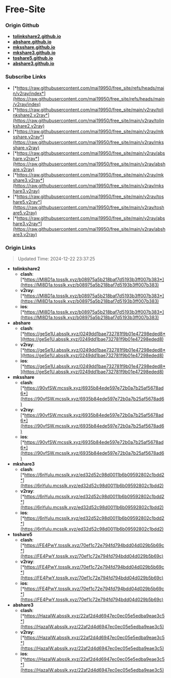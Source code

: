 # Free-Site

### Origin Github

- [**tolinkshare2.github.io**](https://github.com/tolinkshare2/tolinkshare2.github.io)
- [**abshare.github.io**](https://github.com/abshare/abshare.github.io)
- [**mksshare.github.io**](https://github.com/mksshare/mksshare.github.io)
- [**mkshare3.github.io**](https://github.com/mkshare3/mkshare3.github.io)
- [**toshare5.github.io**](https://github.com/toshare5/toshare5.github.io)
- [**abshare3.github.io**](https://github.com/abshare3/abshare3.github.io)

### Subscribe Links

- [*https://raw.githubusercontent.com/mai19950/free_site/refs/heads/main/v2ray/index*](https://raw.githubusercontent.com/mai19950/free_site/refs/heads/main/v2ray/index)
- [*https://raw.githubusercontent.com/mai19950/free_site/main/v2ray/tolinkshare2.v2ray*](https://raw.githubusercontent.com/mai19950/free_site/main/v2ray/tolinkshare2.v2ray)
- [*https://raw.githubusercontent.com/mai19950/free_site/main/v2ray/mksshare.v2ray*](https://raw.githubusercontent.com/mai19950/free_site/main/v2ray/mksshare.v2ray)
- [*https://raw.githubusercontent.com/mai19950/free_site/main/v2ray/abshare.v2ray*](https://raw.githubusercontent.com/mai19950/free_site/main/v2ray/abshare.v2ray)
- [*https://raw.githubusercontent.com/mai19950/free_site/main/v2ray/mkshare3.v2ray*](https://raw.githubusercontent.com/mai19950/free_site/main/v2ray/mkshare3.v2ray)
- [*https://raw.githubusercontent.com/mai19950/free_site/main/v2ray/toshare5.v2ray*](https://raw.githubusercontent.com/mai19950/free_site/main/v2ray/toshare5.v2ray)
- [*https://raw.githubusercontent.com/mai19950/free_site/main/v2ray/abshare3.v2ray*](https://raw.githubusercontent.com/mai19950/free_site/main/v2ray/abshare3.v2ray)

### Origin Links

> Updated Time: 2024-12-22 23:37:25

- **tolinkshare2**
  - **clash**: [*https://Ml8D1a.tosslk.xyz/b08975a5b218baf7d5193b3ff007b383*](https://Ml8D1a.tosslk.xyz/b08975a5b218baf7d5193b3ff007b383)
  - **v2ray**: [*https://Ml8D1a.tosslk.xyz/b08975a5b218baf7d5193b3ff007b383*](https://Ml8D1a.tosslk.xyz/b08975a5b218baf7d5193b3ff007b383)
  - **ios**: [*https://Ml8D1a.tosslk.xyz/b08975a5b218baf7d5193b3ff007b383*](https://Ml8D1a.tosslk.xyz/b08975a5b218baf7d5193b3ff007b383)
- **abshare**
  - **clash**: [*https://geSe1U.absslk.xyz/0249dd1bae732781f9b01e47298eded8*](https://geSe1U.absslk.xyz/0249dd1bae732781f9b01e47298eded8)
  - **v2ray**: [*https://geSe1U.absslk.xyz/0249dd1bae732781f9b01e47298eded8*](https://geSe1U.absslk.xyz/0249dd1bae732781f9b01e47298eded8)
  - **ios**: [*https://geSe1U.absslk.xyz/0249dd1bae732781f9b01e47298eded8*](https://geSe1U.absslk.xyz/0249dd1bae732781f9b01e47298eded8)
- **mksshare**
  - **clash**: [*https://90vfSW.mcsslk.xyz/6935b84ede597e72b0a7b25af5678ad6*](https://90vfSW.mcsslk.xyz/6935b84ede597e72b0a7b25af5678ad6)
  - **v2ray**: [*https://90vfSW.mcsslk.xyz/6935b84ede597e72b0a7b25af5678ad6*](https://90vfSW.mcsslk.xyz/6935b84ede597e72b0a7b25af5678ad6)
  - **ios**: [*https://90vfSW.mcsslk.xyz/6935b84ede597e72b0a7b25af5678ad6*](https://90vfSW.mcsslk.xyz/6935b84ede597e72b0a7b25af5678ad6)
- **mkshare3**
  - **clash**: [*https://6nYuIu.mcsslk.xyz/ed32d52c98d0011b6b09592802c1bdd2*](https://6nYuIu.mcsslk.xyz/ed32d52c98d0011b6b09592802c1bdd2)
  - **v2ray**: [*https://6nYuIu.mcsslk.xyz/ed32d52c98d0011b6b09592802c1bdd2*](https://6nYuIu.mcsslk.xyz/ed32d52c98d0011b6b09592802c1bdd2)
  - **ios**: [*https://6nYuIu.mcsslk.xyz/ed32d52c98d0011b6b09592802c1bdd2*](https://6nYuIu.mcsslk.xyz/ed32d52c98d0011b6b09592802c1bdd2)
- **toshare5**
  - **clash**: [*https://FE4PwY.tosslk.xyz/70ef1c72e794fd794bdd04d029b5b69c*](https://FE4PwY.tosslk.xyz/70ef1c72e794fd794bdd04d029b5b69c)
  - **v2ray**: [*https://FE4PwY.tosslk.xyz/70ef1c72e794fd794bdd04d029b5b69c*](https://FE4PwY.tosslk.xyz/70ef1c72e794fd794bdd04d029b5b69c)
  - **ios**: [*https://FE4PwY.tosslk.xyz/70ef1c72e794fd794bdd04d029b5b69c*](https://FE4PwY.tosslk.xyz/70ef1c72e794fd794bdd04d029b5b69c)
- **abshare3**
  - **clash**: [*https://HazaIW.absslk.xyz/22af2d4d6947ec0ec05e5edba9eae3c5*](https://HazaIW.absslk.xyz/22af2d4d6947ec0ec05e5edba9eae3c5)
  - **v2ray**: [*https://HazaIW.absslk.xyz/22af2d4d6947ec0ec05e5edba9eae3c5*](https://HazaIW.absslk.xyz/22af2d4d6947ec0ec05e5edba9eae3c5)
  - **ios**: [*https://HazaIW.absslk.xyz/22af2d4d6947ec0ec05e5edba9eae3c5*](https://HazaIW.absslk.xyz/22af2d4d6947ec0ec05e5edba9eae3c5)
